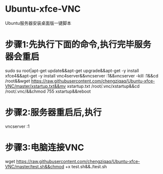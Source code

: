 # Ubuntu-xfce-VNC
Ubuntu服务器安装桌面版一键脚本

# 步骤1:先执行下面的命令,执行完毕服务器会重启
sudo su root|apt-get update&&apt-get upgrade&&apt-get -y install xfce4&&apt-get -y install vnc4server&&vncserver :1&&vncserver -kill :1&&cd /root&&wget https://raw.githubusercontent.com/chengziqaq/Ubuntu-xfce-VNC/master/xstartup.txt&&mv xstartup.txt /root/.vnc/xstartup&&cd /root/.vnc/&&chmod 755 xstartup&&reboot

# 步骤2:服务器重启后,执行
vncserver :1

# 步骤3:电脑连接VNC

wget https://raw.githubusercontent.com/chengziqaq/Ubuntu-xfce-VNC/master/test.sh&&chmod +x test.sh&&./test.sh



